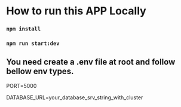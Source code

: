 # How to run this APP Locally


### `npm install`

### `npm run start:dev`


## You need create a .env file at root and follow bellow env types.

PORT=5000

DATABASE_URL=your_database_srv_string_with_cluster

